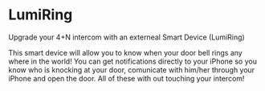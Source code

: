# LumiRing
Upgrade your 4+N intercom with an externeal Smart Device (LumiRing)

This smart device will allow you to know when your door bell rings any where in the world! You can get notifications directly to your iPhone so you know who is knocking at your door, comunicate with him/her through your iPhone and open the door. All of these with out touching your intercom!
